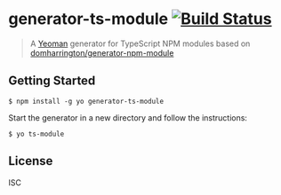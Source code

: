 # generator-ts-module [![Build Status](https://secure.travis-ci.org/eggers/generator-ts-module.png?branch=master)](https://travis-ci.org/eggers/generator-ts-module)

> A [Yeoman](http://yeoman.io) generator for TypeScript NPM modules based on [domharrington/generator-npm-module](http://github.com/domharrington/generator-npm-module)

## Getting Started

```
$ npm install -g yo generator-ts-module
```

Start the generator in a new directory and follow the instructions:

```
$ yo ts-module
```

## License

ISC

